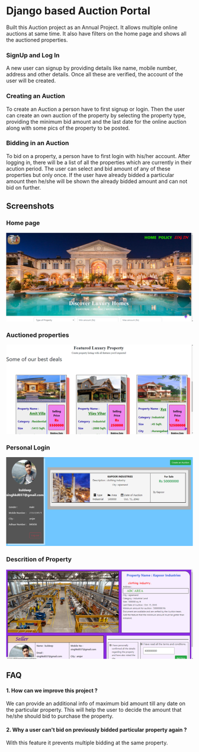 
# Django based Auction Portal
Built this Auction project as an Annual Project. It allows multiple online auctions at same time. It also have filters on the home page and shows all the auctioned properties.

### SignUp and Log In
A new user can signup by providing details like name, mobile number, address and other details. Once all these are verified, the account of the user will be created.

### Creating an Auction
To create an Auction a person have to first signup or login. Then the user can create an own auction of the property by selecting the property type, providing the minimum
bid amount and the last date for the online auction along with some pics of the property to be posted.

### Bidding in an Auction
To bid on a property, a person have to first login with his/her account. After logging in, there will be a list of all the properties which are currently in their acution
period. The user can select and bid amount of any of these properties but only once. If the user have already bidded a particular amount then he/she will be shown the already
bidded amount and can not bid on further.

## Screenshots

### Home page
![Project Screenshot](https://github.com/KuldeepSingh037/Django-auction-portal/blob/main/media/auction1.png)

### Auctioned properties
![Project Screenshot](https://github.com/KuldeepSingh037/Django-auction-portal/blob/main/media/auction3.png)

### Personal Login 
![Project Screenshot](https://github.com/KuldeepSingh037/Django-auction-portal/blob/main/media/auction2.png)

### Descrition of Property
![Project Screenshot](https://github.com/KuldeepSingh037/Django-auction-portal/blob/main/media/auction4.png)


## FAQ

#### 1. How can we improve this project ?
We can provide an additional info of maximum bid amount till any date on the particular property. This will help the user to decide the amount that he/she should bid to 
purchase the property.

#### 2. Why a user can't bid on previously bidded particular property again ?
With this feature it prevents multiple bidding at the same property.


